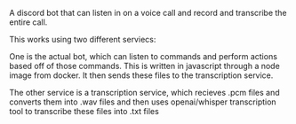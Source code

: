 A discord bot that can listen in on a voice call and record and transcribe the entire call.

This works using two different serviecs:

  One is the actual bot, which can listen to commands and perform actions based off of those commands. This is written in javascript through a node image from docker. It then sends these files to the transcription service.

  The other service is a transcription service, which recieves .pcm files and converts them into .wav files and then uses openai/whisper transcription tool to transcribe these files into .txt files

